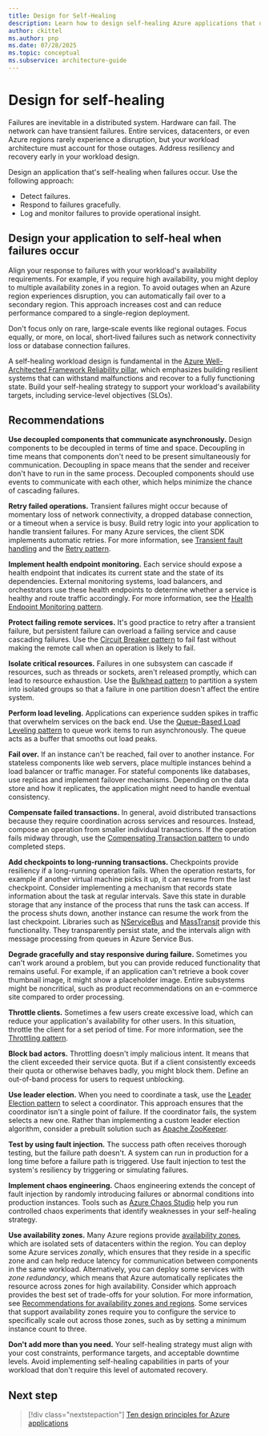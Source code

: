 ```yaml
---
title: Design for Self-Healing
description: Learn how to design self-healing Azure applications that detect, respond to, and recover from failures to ensure high availability and resilience.
author: ckittel
ms.author: pnp
ms.date: 07/28/2025
ms.topic: conceptual
ms.subservice: architecture-guide
---
```


# Design for self-healing

Failures are inevitable in a distributed system. Hardware can fail. The network can have transient failures. Entire services, datacenters, or even Azure regions rarely experience a disruption, but your workload architecture must account for those outages. Address resiliency and recovery early in your workload design.

Design an application that's self-healing when failures occur. Use the following approach:

- Detect failures.
- Respond to failures gracefully.
- Log and monitor failures to provide operational insight.

## Design your application to self-heal when failures occur

Align your response to failures with your workload's availability requirements. For example, if you require high availability, you might deploy to multiple availability zones in a region. To avoid outages when an Azure region experiences disruption, you can automatically fail over to a secondary region. This approach increases cost and can reduce performance compared to a single-region deployment.

Don't focus only on rare, large‑scale events like regional outages. Focus equally, or more, on local, short‑lived failures such as network connectivity loss or database connection failures.

A self-healing workload design is fundamental in the [Azure Well-Architected Framework Reliability pillar](/azure/well-architected/reliability/principles), which emphasizes building resilient systems that can withstand malfunctions and recover to a fully functioning state. Build your self-healing strategy to support your workload's availability targets, including service-level objectives (SLOs).

## Recommendations

**Use decoupled components that communicate asynchronously.** Design components to be decoupled in terms of time and space. Decoupling in time means that components don't need to be present simultaneously for communication. Decoupling in space means that the sender and receiver don't have to run in the same process. Decoupled components should use events to communicate with each other, which helps minimize the chance of cascading failures.

**Retry failed operations.** Transient failures might occur because of momentary loss of network connectivity, a dropped database connection, or a timeout when a service is busy. Build retry logic into your application to handle transient failures. For many Azure services, the client SDK implements automatic retries. For more information, see [Transient fault handling](../../best-practices/transient-faults.md) and the [Retry pattern](../../patterns/retry.yml).

**Implement health endpoint monitoring.** Each service should expose a health endpoint that indicates its current state and the state of its dependencies. External monitoring systems, load balancers, and orchestrators use these health endpoints to determine whether a service is healthy and route traffic accordingly. For more information, see the [Health Endpoint Monitoring pattern](../../patterns/health-endpoint-monitoring.yml).

**Protect failing remote services.** It's good practice to retry after a transient failure, but persistent failure can overload a failing service and cause cascading failures. Use the [Circuit Breaker pattern](../../patterns/circuit-breaker.md) to fail fast without making the remote call when an operation is likely to fail.

**Isolate critical resources.** Failures in one subsystem can cascade if resources, such as threads or sockets, aren't released promptly, which can lead to resource exhaustion. Use the [Bulkhead pattern](../../patterns/bulkhead.yml) to partition a system into isolated groups so that a failure in one partition doesn't affect the entire system.

**Perform load leveling.** Applications can experience sudden spikes in traffic that overwhelm services on the back end. Use the [Queue-Based Load Leveling pattern](../../patterns/queue-based-load-leveling.yml) to queue work items to run asynchronously. The queue acts as a buffer that smooths out load peaks.

**Fail over.** If an instance can't be reached, fail over to another instance. For stateless components like web servers, place multiple instances behind a load balancer or traffic manager. For stateful components like databases, use replicas and implement failover mechanisms. Depending on the data store and how it replicates, the application might need to handle eventual consistency.

**Compensate failed transactions.** In general, avoid distributed transactions because they require coordination across services and resources. Instead, compose an operation from smaller individual transactions. If the operation fails midway through, use the [Compensating Transaction pattern](../../patterns/compensating-transaction.yml) to undo completed steps.

**Add checkpoints to long-running transactions.** Checkpoints provide resiliency if a long-running operation fails. When the operation restarts, for example if another virtual machine picks it up, it can resume from the last checkpoint. Consider implementing a mechanism that records state information about the task at regular intervals. Save this state in durable storage that any instance of the process that runs the task can access. If the process shuts down, another instance can resume the work from the last checkpoint. Libraries such as [NServiceBus](https://docs.particular.net/nservicebus/sagas/) and [MassTransit](https://masstransit.io/documentation/patterns/saga) provide this functionality. They transparently persist state, and the intervals align with message processing from queues in Azure Service Bus.

**Degrade gracefully and stay responsive during failure.** Sometimes you can't work around a problem, but you can provide reduced functionality that remains useful. For example, if an application can't retrieve a book cover thumbnail image, it might show a placeholder image. Entire subsystems might be noncritical, such as product recommendations on an e-commerce site compared to order processing.

**Throttle clients.** Sometimes a few users create excessive load, which can reduce your application's availability for other users. In this situation, throttle the client for a set period of time. For more information, see the [Throttling pattern](../../patterns/throttling.yml).

**Block bad actors.** Throttling doesn't imply malicious intent. It means that the client exceeded their service quota. But if a client consistently exceeds their quota or otherwise behaves badly, you might block them. Define an out-of-band process for users to request unblocking.

**Use leader election.** When you need to coordinate a task, use the [Leader Election pattern](../../patterns/leader-election.yml) to select a coordinator. This approach ensures that the coordinator isn't a single point of failure. If the coordinator fails, the system selects a new one. Rather than implementing a custom leader election algorithm, consider a prebuilt solution such as [Apache ZooKeeper](https://zookeeper.apache.org/).

**Test by using fault injection.** The success path often receives thorough testing, but the failure path doesn't. A system can run in production for a long time before a failure path is triggered. Use fault injection to test the system's resiliency by triggering or simulating failures.

**Implement chaos engineering.** Chaos engineering extends the concept of fault injection by randomly introducing failures or abnormal conditions into production instances. Tools such as [Azure Chaos Studio](/azure/chaos-studio/) help you run controlled chaos experiments that identify weaknesses in your self-healing strategy.

**Use availability zones.** Many Azure regions provide [availability zones](/azure/reliability/availability-zones-overview), which are isolated sets of datacenters within the region. You can deploy some Azure services *zonally*, which ensures that they reside in a specific zone and can help reduce latency for communication between components in the same workload. Alternatively, you can deploy some services with *zone redundancy*, which means that Azure automatically replicates the resource across zones for high availability. Consider which approach provides the best set of trade-offs for your solution. For more information, see [Recommendations for availability zones and regions](/azure/well-architected/reliability/regions-availability-zones). Some services that support availability zones require you to configure the service to specifically scale out across those zones, such as by setting a minimum instance count to three.

**Don't add more than you need.** Your self-healing strategy must align with your cost constraints, performance targets, and acceptable downtime levels. Avoid implementing self-healing capabilities in parts of your workload that don't require this level of automated recovery.

## Next step

> [!div class="nextstepaction"]
> [Ten design principles for Azure applications](index.md)

